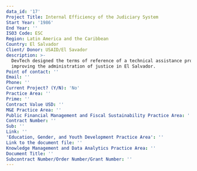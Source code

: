 ```yaml
---
data_id: '17'
Project Title: Internal Efficiency of the Judiciary System
Start Year: '1986'
End Year: ''
ISO3 Code: ESC
Region: Latin America and the Caribbean
Country: El Salvador
Client/ Donor: USAID/El Savador
description: >-
  DevTech designed the terms of reference of a technical assistance project for
  improving the administration of justice in El Salvador.
Point of contact: ''
Email: ''
Phone: ''
Current Project? (Y/N): 'No'
Practice Area: ''
Prime: ''
Contract Value USD: ''
M&E Practice Area: ''
Public Financial Management and Fiscal Sustainability Practice Area: ''
Contract Number: ''
Sub: ''
Link: ''
'Education, Gender, and Youth Development Practice Area': ''
Link to the document file: ''
Knowledge Management and Data Analytics Practice Area: ''
Document Title: ''
Subcontract Number/Order Number/Grant Number: ''
---
```

